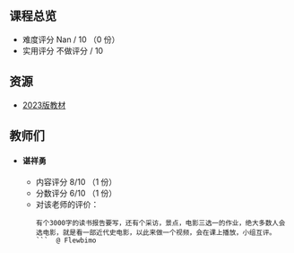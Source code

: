 ## 课程总览  
- 难度评分 Nan / 10 （0 份）  
- 实用评分 不做评分 / 10  

## 资源  
- [2023版教材](https://file.uhsea.com/2403/dfe28426c3447f9a839ca9e4c9cc73b4S2.pdf)  

## 教师们  
- #### 谌祥勇  
  - 内容评分 8/10 （1 份）  
  - 分数评分 6/10 （1 份）  
  - 对该老师的评价：  
    ```
    有个3000字的读书报告要写，还有个采访，景点，电影三选一的作业，绝大多数人会选电影，就是看一部近代史电影，以此来做一个视频，会在课上播放，小组互评。
    ```  @ Flewbimo